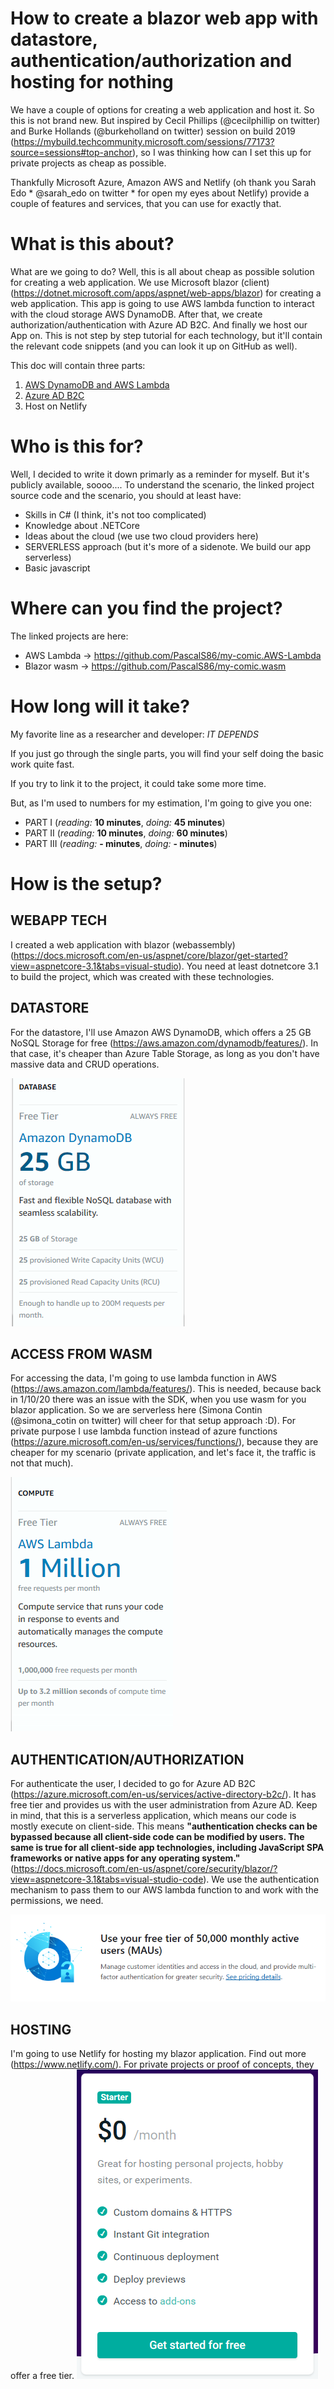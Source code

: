 # How to create a blazor web app with datastore, authentication/authorization and hosting for nothing

We have a couple of options for creating a web application and host it. So this is not brand new. But inspired by Cecil Phillips (@cecilphillip on twitter) and Burke Hollands (@burkeholland on twitter) session on build 2019 (https://mybuild.techcommunity.microsoft.com/sessions/77173?source=sessions#top-anchor), so I was thinking how can I set this up for private projects as cheap as possible.

Thankfully Microsoft Azure, Amazon AWS and Netlify (oh thank you Sarah Edo * @sarah_edo on twitter * for open my eyes about Netlify) provide a couple of features and services, that you can use for exactly that.

# What is this about?

What are we going to do? Well, this is all about cheap as possible solution for creating a web application. We use Microsoft blazor (client) (https://dotnet.microsoft.com/apps/aspnet/web-apps/blazor) for creating a web application. This app is going to use AWS lambda function to interact with the cloud storage AWS DynamoDB. After that, we create authorization/authentication with Azure AD B2C. And finally we host our App on. This is not step by step tutorial for each technology, but it'll contain the relevant code snippets (and you can look it up on GitHub as well).

This doc will contain three parts:
1. [AWS DynamoDB and AWS Lambda](AWS_Lambda_DynamoDB.md)
2. [Azure AD B2C](Azure_AD_B2C.md)
3. Host on Netlify

# Who is this for?
Well, I decided to write it down primarly as a reminder for myself. But it's publicly available, soooo.... To understand the scenario, the linked project source code and the scenario, you should at least have:
* Skills in C# (I think, it's not too complicated)
* Knowledge about .NETCore
* Ideas about the cloud (we use two cloud providers here)
* SERVERLESS approach (but it's more of a sidenote. We build our app serverless)
* Basic javascript 

# Where can you find the project?
The linked projects are here:
* AWS Lambda  -> https://github.com/PascalS86/my-comic.AWS-Lambda
* Blazor wasm -> https://github.com/PascalS86/my-comic.wasm

# How long will it take?
My favorite line as a researcher and developer: *IT DEPENDS*

If you just go through the single parts, you will find your self doing the basic work quite fast.

If you try to link it to the project, it could take some more time.

But, as I'm used to numbers for my estimation, I'm going to give you one:
* PART I (*reading:* **10 minutes**, *doing:* **45 minutes**)
* PART II (*reading:* **10 minutes**, *doing:* **60 minutes**)
* PART III (*reading:* **- minutes**, *doing:* **- minutes**)

# How is the setup?

## WEBAPP TECH
I created a web application with blazor (webassembly)  (https://docs.microsoft.com/en-us/aspnet/core/blazor/get-started?view=aspnetcore-3.1&tabs=visual-studio). You need at least dotnetcore 3.1 to build the project, which was created with these technologies.


## DATASTORE
For the datastore, I'll use Amazon AWS DynamoDB, which offers a 25 GB NoSQL Storage for free (https://aws.amazon.com/dynamodb/features/). In that case, it's cheaper than Azure Table Storage, as long as you don't have massive data and CRUD operations. 

![Amazon DynamoDB](images\dynamoDB-freetier.PNG)

## ACCESS FROM WASM
For accessing the data, I'm going to use lambda function in AWS (https://aws.amazon.com/lambda/features/). This is needed, because back in 1/10/20 there was an issue with the SDK, when you use wasm for you blazor application. So we are serverless here (Simona Contin (@simona_cotin on twitter) will cheer for that setup approach :D). For private purpose I use lambda function instead of azure functions (https://azure.microsoft.com/en-us/services/functions/), because they are cheaper for my scenario (private application, and let's face it, the traffic is not that much).

![Amazon Lambda](images\lambda.PNG) 

## AUTHENTICATION/AUTHORIZATION
For authenticate the user, I decided to go for Azure AD B2C (https://azure.microsoft.com/en-us/services/active-directory-b2c/). It has free tier and provides us with the user administration from Azure AD. Keep in mind, that this is a serverless application, which means our code is mostly execute on client-side. This means **"authentication checks can be bypassed because all client-side code can be modified by users. The same is true for all client-side app technologies, including JavaScript SPA frameworks or native apps for any operating system."** (https://docs.microsoft.com/en-us/aspnet/core/security/blazor/?view=aspnetcore-3.1&tabs=visual-studio-code). We use the authentication mechanism to pass them to our AWS lambda function to and work with the permissions, we need. 

![Azure AD B2C](images\azure-ad-freetier.PNG)



## HOSTING
I'm going to use Netlify for hosting my blazor application. Find out more (https://www.netlify.com/). For private projects or proof of concepts, they offer a free tier. 
![Netlify Pricing](images\netflify-pricing.png)